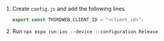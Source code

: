1. Create `config.js` and add the following lines

   ```js
   export const THIRDWEB_CLIENT_ID = "<client_id>";
   ```

2. Run `npx expo run:ios --device --configuration Release`
